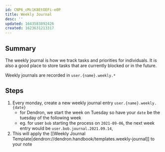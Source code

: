 ```yaml
---
id: CNP6_cMc1K8EtOEFi-e0P
title: Weekly Journal
desc: ''
updated: 1643583892426
created: 1623631213317
---
```


## Summary
<!-- What is this SOP about -->
The weekly journal is how we track tasks and priorities for individuals. It is also a good place to store tasks that are currently blocked or in the future.

Weekly journals are recorded in `user.{name}.weekly.*`

## Steps
1. Every monday, create a new weekly journal entry `user.{name}.weekly.{date}`
    - for Dendron, we start the week on Tuesday so have your `date` be the tuesday of the following week
    - eg. for user `bob` starting the process on `2021-09-06`, the next week entry would be `user.bob.journal.2021.09.14`, 
1. This will apply the [[Weekly Journal Template|dendron://dendron.handbook/templates.weekly-journal]] to your note
